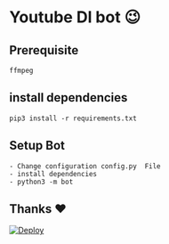 # Youtube Dl bot 😉
## Prerequisite
    ffmpeg
  
    
## install dependencies
    pip3 install -r requirements.txt


## Setup Bot
    - Change configuration config.py  File
    - install dependencies
    - python3 -m bot
    
## Thanks ❤️

[![Deploy](https://www.herokucdn.com/deploy/button.svg)](https://heroku.com/deploy?template=https://github.com/aryanvikash/Youtube-Downloader-Bot/tree/master)

